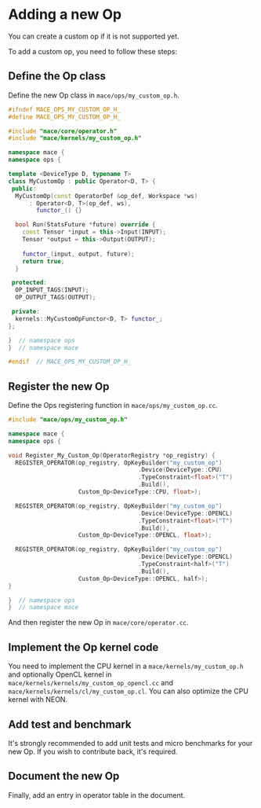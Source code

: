Adding a new Op
===============

You can create a custom op if it is not supported yet.

To add a custom op, you need to follow these steps:

Define the Op class
--------------------
Define the new Op class in `mace/ops/my_custom_op.h`.

```c++
#ifndef MACE_OPS_MY_CUSTOM_OP_H_
#define MACE_OPS_MY_CUSTOM_OP_H_

#include "mace/core/operator.h"
#include "mace/kernels/my_custom_op.h"

namespace mace {
namespace ops {

template <DeviceType D, typename T>
class MyCustomOp : public Operator<D, T> {
 public:
  MyCustomOp(const OperatorDef &op_def, Workspace *ws)
      : Operator<D, T>(op_def, ws),
        functor_() {}

  bool Run(StatsFuture *future) override {
    const Tensor *input = this->Input(INPUT);
    Tensor *output = this->Output(OUTPUT);
   
    functor_(input, output, future);
    return true;
  }

 protected:
  OP_INPUT_TAGS(INPUT);
  OP_OUTPUT_TAGS(OUTPUT);

 private:
  kernels::MyCustomOpFunctor<D, T> functor_;
};

}  // namespace ops
}  // namespace mace

#endif  // MACE_OPS_MY_CUSTOM_OP_H_

```

Register the new Op
--------------------
Define the Ops registering function in `mace/ops/my_custom_op.cc`.
```c++
#include "mace/ops/my_custom_op.h"

namespace mace {
namespace ops {

void Register_My_Custom_Op(OperatorRegistry *op_registry) {
  REGISTER_OPERATOR(op_registry, OpKeyBuilder("my_custom_op")
                                     .Device(DeviceType::CPU)
                                     .TypeConstraint<float>("T")
                                     .Build(),
                    Custom_Op<DeviceType::CPU, float>);

  REGISTER_OPERATOR(op_registry, OpKeyBuilder("my_custom_op")
                                     .Device(DeviceType::OPENCL)
                                     .TypeConstraint<float>("T")
                                     .Build(),
                    Custom_Op<DeviceType::OPENCL, float>);

  REGISTER_OPERATOR(op_registry, OpKeyBuilder("my_custom_op")
                                     .Device(DeviceType::OPENCL)
                                     .TypeConstraint<half>("T")
                                     .Build(),
                    Custom_Op<DeviceType::OPENCL, half>);
}

}  // namespace ops
}  // namespace mace

```
And then register the new Op in `mace/core/operator.cc`.

Implement the Op kernel code
----------------------------
You need to implement the CPU kernel in a `mace/kernels/my_custom_op.h` and
optionally OpenCL kernel in `mace/kernels/kernels/my_custom_op_opencl.cc` and
`mace/kernels/kernels/cl/my_custom_op.cl`. You can also optimize the CPU
kernel with NEON.

Add test and benchmark
----------------------
It's strongly recommended to add unit tests and micro benchmarks for your
new Op. If you wish to contribute back, it's required.

Document the new Op
---------------------
Finally, add an entry in operator table in the document.
